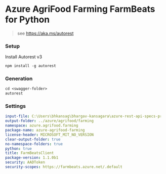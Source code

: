 # Azure AgriFood Farming FarmBeats for Python

> see https://aka.ms/autorest

### Setup

Install Autorest v3

```ps
npm install -g autorest
```

### Generation

```ps
cd <swagger-folder>
autorest
```

### Settings

```yaml
input-file: C:\Users\bhkansag\bhargav-kansagara\azure-rest-api-specs-pr\specification\agrifood\data-plane\Microsoft.AgFoodPlatform\preview\2021-07-31-preview\agfood.json
output-folder: ../azure/agrifood/farming
namespace: azure.agrifood.farming
package-name: azure-agrifood-farming
license-header: MICROSOFT_MIT_NO_VERSION
clear-output-folder: true
no-namespace-folders: true
python: true
title: FarmBeatsClient
package-version: 1.1.0b1
security: AADToken
security-scopes: https://farmbeats.azure.net/.default
```
